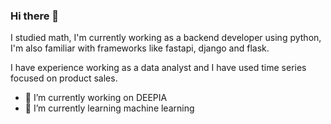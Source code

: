 ### Hi there 👋

<!--
**bkoscar/bkoscar** is a ✨ _special_ ✨ repository because its `README.md` (this file) appears on your GitHub profile. -->
I studied math, I'm currently working as a backend developer using python, I'm also familiar with frameworks like fastapi, django and flask.

I have experience working as a data analyst and I have used time series focused on product sales.

- 🔭 I’m currently working on DEEPIA
- 🌱 I’m currently learning machine learning
